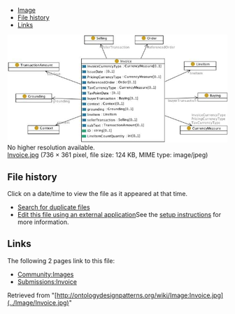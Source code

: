 * [Image](../Image/Invoice.jpg#file)
* [File history](../Image/Invoice.jpg#filehistory)
* [Links](../Image/Invoice.jpg#filelinks)

[![Image:Invoice.jpg](../images/e/eb/Invoice.jpg)](../images/e/eb/Invoice.jpg)  
No higher resolution available.  
[Invoice.jpg](../images/e/eb/Invoice.jpg)‎ (736 × 361 pixel, file size: 124 KB, MIME type: image/jpeg)

## File history

Click on a date/time to view the file as it appeared at that time.



  
* [Search for duplicate files](http://ontologydesignpatterns.org/wiki/Special:FileDuplicateSearch/Invoice.jpg "Special:FileDuplicateSearch/Invoice.jpg")
* [Edit this file using an external application](http://ontologydesignpatterns.org/wiki/index.php?title=Image:Invoice.jpg&action=edit&externaledit=true&mode=file "Image:Invoice.jpg")See the [setup instructions](http://www.mediawiki.org/wiki/Manual:External_editors "http://www.mediawiki.org/wiki/Manual:External_editors") for more information.

## Links



The following 2 pages link to this file:


* [Community:Images](../Community/Images "Community:Images")
* [Submissions:Invoice](../Submissions/Invoice "Submissions:Invoice")


Retrieved from "[http://ontologydesignpatterns.org/wiki/Image:Invoice.jpg](../Image/Invoice.jpg)"